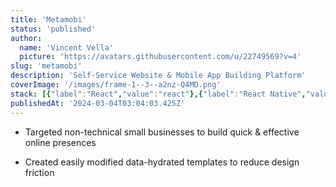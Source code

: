 ```yaml
---
title: 'Metamobi'
status: 'published'
author:
  name: 'Vincent Vella'
  picture: 'https://avatars.githubusercontent.com/u/22749569?v=4'
slug: 'metamobi'
description: 'Self-Service Website & Mobile App Building Platform'
coverImage: '/images/frame-1--3--a2nz-Q4MD.png'
stack: [{"label":"React","value":"react"},{"label":"React Native","value":"reactNative"},{"label":"GraphQL","value":"graphQl"},{"label":"Typescript","value":"typescript"},{"label":"NodeJS","value":"nodeJs"},{"label":"Postgres","value":"postgres"},{"label":"NextJS","value":"nextJs"},{"label":"NestJS","value":"nestJs"}]
publishedAt: '2024-03-04T03:04:03.425Z'
---
```


- Targeted non-technical small businesses to build quick & effective online presences

- Created easily modified data-hydrated templates to reduce design friction